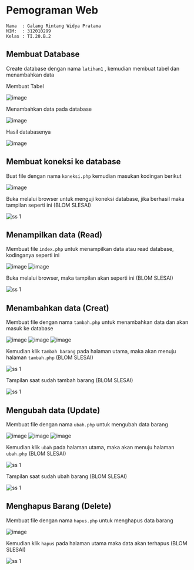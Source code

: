 # Pemograman Web
~~~
Nama  : Galang Rintang Widya Pratama
NIM:  : 312010299
Kelas : TI.20.B.2
~~~
## Membuat Database
Create database dengan nama `latihan1` , kemudian membuat tabel dan menambahkan data

Membuat Tabel

![image](https://user-images.githubusercontent.com/101440705/175763019-cb320d5b-ea48-4a5a-857e-64bb46085ac9.png)

Menambahkan data pada database

![image](https://user-images.githubusercontent.com/101440705/175763160-658f5b42-e74c-480f-8ac0-508f391ed58c.png)

Hasil databasenya

![image](https://user-images.githubusercontent.com/101440705/175763184-73d2f83f-d3fd-41ab-b1e5-91f653b1ed49.png)

## Membuat koneksi ke database
Buat file dengan nama `koneksi.php` kemudian masukan kodingan berikut

![image](https://user-images.githubusercontent.com/101440705/175763319-974e3588-a4cb-4948-88d2-af035148d941.png)

Buka melalui browser untuk menguji koneksi database, jika berhasil maka tampilan seperti ini (BLOM SLESAI)

![ss 1](img/ss2-2.PNG)

## Menampilkan data (Read)
Membuat file `index.php` untuk menampilkan data atau read database, kodinganya seperti ini

![image](https://user-images.githubusercontent.com/101440705/175763844-6c61105e-b040-4a66-a6ce-93c5f3afe742.png)
![image](https://user-images.githubusercontent.com/101440705/175763864-90e621f4-d4d7-454d-97e6-4f821aedb090.png)

Buka melalui browser, maka tampilan akan seperti ini (BLOM SLESAI)

![ss 1](img/ss3-3.PNG)

## Menambahkan data (Creat)
Membuat file dengan nama `tambah.php` untuk menambahkan data dan akan masuk ke database

![image](https://user-images.githubusercontent.com/101440705/175763882-2c911ca4-7310-44db-b73c-c49ed04e728a.png)
![image](https://user-images.githubusercontent.com/101440705/175763892-09ba45e5-9b27-4e21-8314-7c6c03025d60.png)
![image](https://user-images.githubusercontent.com/101440705/175763900-91e741ea-1251-4546-aaf3-c1d58cf2cffa.png)

Kemudian klik `tambah barang` pada halaman utama, maka akan menuju halaman `tambah.php` (BLOM SLESAI)

![ss 1](img/ss4-4.PNG)

Tampilan saat sudah tambah barang (BLOM SLESAI)

![ss 1](img/ss4-5.PNG)

## Mengubah data (Update)
Membuat file dengan nama `ubah.php` untuk mengubah data barang

![image](https://user-images.githubusercontent.com/101440705/175763931-aa50e5c0-c4ca-4782-a34b-33c557fe7d83.png)
![image](https://user-images.githubusercontent.com/101440705/175763944-7d3840b0-c0bf-4b24-9a99-b140b62c8b96.png)
![image](https://user-images.githubusercontent.com/101440705/175763957-207198d4-0a2b-46fe-bb58-acde5e45fd1a.png)

Kemudian klik `ubah` pada halaman utama, maka akan menuju halaman `ubah.php` (BLOM SLESAI)

![ss 1](img/ss5-4.PNG)

Tampilan saat sudah ubah barang (BLOM SLESAI)

![ss 1](img/ss5-5.PNG)

## Menghapus Barang (Delete)
Membuat file dengan nama `hapus.php` untuk menghapus data barang

![image](https://user-images.githubusercontent.com/101440705/175763984-959af617-fc56-455b-9ef1-ec52ccb7df60.png)

Kemudian klik `hapus` pada halaman utama maka data akan terhapus (BLOM SLESAI)

![ss 1](img/ss6-2.PNG)

